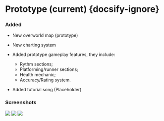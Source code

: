 # Prototype (current) {docsify-ignore}
### Added
- New overworld map (prototype)

- New charting system

- Added prototype gameplay features, they include:
    - Rythm sections;
    - Platforming/runner sections;
    - Health mechanic;
    - Accuracy/Rating system.

- Added tutorial song (Placeholder)

### Screenshots
![](../images/screenshots/prototype/screen1.png)
![](../images/screenshots/prototype/screen3.png)
![](../images/screenshots/prototype/screen4.png)